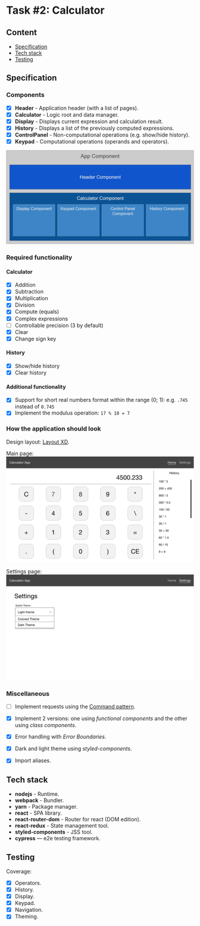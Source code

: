 # Task #2: Calculator


## Content

- [Specification](#Specification)
- [Tech stack](#Tech-stack)
- [Testing](#Testing)


## Specification

### Components

- [x] **Header** - Application header (with a list of pages).
- [x] **Calculator** - Logic root and data manager.
- [x] **Display** - Displays current expression and calculation result.
- [x] **History** - Displays a list of the previously computed expressions.
- [x] **ControlPanel** - Non-computational operations (e.g. show/hide history).
- [x] **Keypad** - Computational operations (operands and operators).

![Component diagram](./docs/components.png)

### Required functionality

#### Calculator
- [x] Addition
- [x] Subtraction
- [x] Multiplication
- [x] Division
- [x] Compute (equals)
- [x] Complex expressions
- [ ] Controllable precision (3 by default)
- [x] Clear
- [x] Change sign key

#### History
- [x] Show/hide history
- [x] Clear history

#### Additional functionality

- [x] Support for short real numbers format within the range (0; 1): e.g. `.745` instead of `0.745`
- [x] Implement the modulus operation: `17 % 10 = 7`

### How the application should look

Design layout: [Layout XD](https://xd.adobe.com/view/3d64c8c6-a59f-4785-736f-6b50257b8e83-4b55/).

Main page: ![Main page layout](./docs/page-calc.png)

Settings page: ![Settings page layout](./docs/page-settings.png)

### Miscellaneous
- [ ] Implement requests using the [Command pattern](https://refactoring.guru/ru/design-patterns/command).
- [x] Implement 2 versions: one using *functional components* and the other using *class components*.
- [x] Error handling with *Error Boundaries*.
- [x] Dark and light theme using *styled-components*.
- [x] Import aliases.


## Tech stack

- **nodejs** - Runtime.
- **webpack** - Bundler.
- **yarn** - Package manager.
- **react** - SPA library.
- **react-router-dom** - Router for react (DOM edition).
- **react-redux** - State management tool.
- **styled-components** - JSS tool.
- **cypress** — e2e testing framework.


## Testing

Coverage:
- [x] Operators.
- [x] History.
- [x] Display.
- [x] Keypad.
- [x] Navigation.
- [x] Theming.
